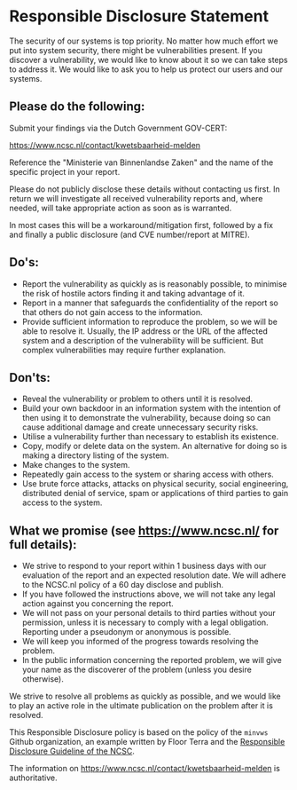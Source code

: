 # Responsible Disclosure Statement

The security of our systems is top priority. No matter how much effort we put into system security, there might be vulnerabilities present. If you discover a vulnerability, we would like to know about it so we can take steps to address it. We would like to ask you to help us protect our users and our systems.

## Please do the following:

Submit your findings via the Dutch Government GOV-CERT:

https://www.ncsc.nl/contact/kwetsbaarheid-melden

Reference the "Ministerie van Binnenlandse Zaken" and the name of the specific project in your report.

Please do not publicly disclose these details without contacting us first. In return we will
investigate all received vulnerability reports and, where needed, will take appropriate action
as soon as is warranted. 

In most cases this will be a workaround/mitigation first, followed by a fix
and finally a public disclosure (and CVE number/report at MITRE).

## Do's:

- Report the vulnerability as quickly as is reasonably possible, to minimise the risk of hostile actors finding it and taking advantage of it.
- Report in a manner that safeguards the confidentiality of the report so that others do not gain access to the information.
- Provide sufficient information to reproduce the problem, so we will be able to resolve it. Usually, the IP address or the URL of the affected system and a description of the vulnerability will be sufficient. But complex vulnerabilities may require further explanation.

## Don'ts:

- Reveal the vulnerability or problem to others until it is resolved.
- Build your own backdoor in an information system with the intention of then using it to demonstrate the vulnerability, because doing so can cause additional damage and create unnecessary security risks.
- Utilise a vulnerability further than necessary to establish its existence.
- Copy, modify or delete data on the system. An alternative for doing so is making a directory listing of the system.
- Make changes to the system.
- Repeatedly gain access to the system or sharing access with others.
- Use brute force attacks, attacks on physical security, social engineering, distributed denial of service, spam or applications of third parties to gain access to the system.

## What we promise (see https://www.ncsc.nl/ for full details):

- We strive to respond to your report within 1 business days with our evaluation of the report and an expected resolution date. We will adhere to the NCSC.nl policy of a 60 day disclose and publish. 
- If you have followed the instructions above, we will not take any legal action against you concerning the report.
- We will not pass on your personal details to third parties without your permission, unless it is necessary to comply with a legal obligation. Reporting under a pseudonym or anonymous is possible.
- We will keep you informed of the progress towards resolving the problem.
- In the public information concerning the reported problem, we will give your name as the discoverer of the problem (unless you desire otherwise).

We strive to resolve all problems as quickly as possible, and we would like to play an active role in the ultimate publication on the problem after it is resolved.

This Responsible Disclosure policy is based on the policy of the `minvws` Github organization, an example written by Floor Terra and the [Responsible Disclosure Guideline of the NCSC](https://english.ncsc.nl/publications/publications/2019/juni/01/coordinated-vulnerability-disclosure-the-guideline).

The information on https://www.ncsc.nl/contact/kwetsbaarheid-melden is authoritative. 
